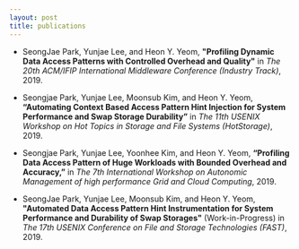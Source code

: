 ```yaml
---
layout: post 
title: publications
---
```


- SeongJae Park, Yunjae Lee, and Heon Y. Yeom, __"Profiling Dynamic Data Access Patterns with Controlled Overhead and Quality"__ in _The 20th ACM/IFIP International Middleware Conference (Industry Track)_, 2019.

- Seongjae Park, Yunjae Lee, Moonsub Kim, and Heon Y. Yeom, __“Automating Context Based Access Pattern Hint Injection for System Performance and Swap Storage Durability”__ in _The 11th USENIX Workshop on Hot Topics in Storage and File Systems (HotStorage)_, 2019.

- Seongjae Park, Yunjae Lee, Yoonhee Kim, and Heon Y. Yeom, __“Profiling Data Access Pattern of Huge Workloads with Bounded Overhead and Accuracy,”__ in _The 7th International Workshop on Autonomic Management of high performance Grid and Cloud Computing_, 2019.

- SeongJae Park, Yunjae Lee, Moonsub Kim, and Heon Y. Yeom, __"Automated Data Access Pattern Hint Instrumentation for System Performance and Durability of Swap Storages"__ (Work-in-Progress) in _The 17th USENIX Conference on File and Storage Technologies (FAST)_, 2019.
